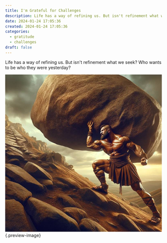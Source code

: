 ```yaml
---
title: I'm Grateful for Challenges
description: Life has a way of refining us. But isn't refinement what we seek?
date: 2024-01-24 17:05:36
created: 2024-01-24 17:05:36
categories:
  - gratitude
  - challenges
draft: false
---
```

Life has a way of refining us. But isn't refinement what we seek? Who wants to be who they were yesterday?

![Just keep on pushing. Nothing else to do, right?](../img/dalle-pushing-boulder-up-the-hill.jpeg){.preview-image}
